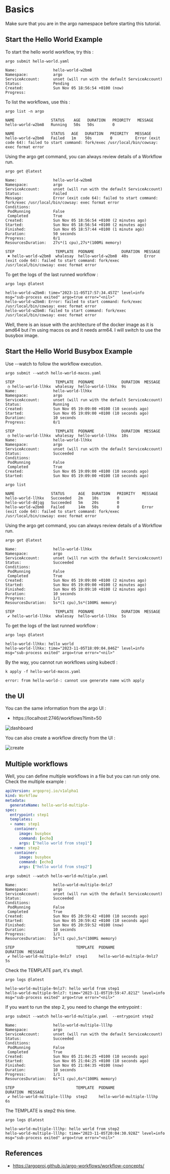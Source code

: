 # Basics

Make sure that you are in the argo namespace before starting this tutorial.

## Start the Hello World Example

To start the hello world workflow, try this :

```shell
argo submit hello-world.yaml
```

```log
Name:                hello-world-w2bm8
Namespace:           argo
ServiceAccount:      unset (will run with the default ServiceAccount)
Status:              Pending
Created:             Sun Nov 05 18:56:54 +0100 (now)
Progress:
```

To list the workflows, use this :

```shell
argo list -n argo
```

```log
NAME                STATUS    AGE   DURATION   PRIORITY   MESSAGE
hello-world-w2bm8   Running   50s   50s        0

NAME                STATUS   AGE   DURATION   PRIORITY   MESSAGE
hello-world-w2bm8   Failed   1m    50s        0          Error (exit code 64): failed to start command: fork/exec /usr/local/bin/cowsay: exec format error
```

Using the argo get command, you can always review details of a Workflow run. 

```shell
argo get @latest
```

```log
Name:                hello-world-w2bm8
Namespace:           argo
ServiceAccount:      unset (will run with the default ServiceAccount)
Status:              Failed
Message:             Error (exit code 64): failed to start command: fork/exec /usr/local/bin/cowsay: exec format error
Conditions:
 PodRunning          False
 Completed           True
Created:             Sun Nov 05 18:56:54 +0100 (2 minutes ago)
Started:             Sun Nov 05 18:56:54 +0100 (2 minutes ago)
Finished:            Sun Nov 05 18:57:44 +0100 (1 minute ago)
Duration:            50 seconds
Progress:            0/1
ResourcesDuration:   27s*(1 cpu),27s*(100Mi memory)

STEP                  TEMPLATE  PODNAME            DURATION  MESSAGE
 ✖ hello-world-w2bm8  whalesay  hello-world-w2bm8  40s       Error (exit code 64): failed to start command: fork/exec /usr/local/bin/cowsay: exec format error
```

To get the logs of the last runned workflow :

```shell
argo logs @latest
```

```log
hello-world-w2bm8: time="2023-11-05T17:57:34.457Z" level=info msg="sub-process exited" argo=true error="<nil>"
hello-world-w2bm8: Error: failed to start command: fork/exec /usr/local/bin/cowsay: exec format error
hello-world-w2bm8: failed to start command: fork/exec /usr/local/bin/cowsay: exec format error
```

Well, there is an issue with the architecture of the docker image as it is amd64 but i'm using macos os and it needs arm64.
I will switch to use the busybox image.

## Start the Hello World Busybox Example

Use --watch to follow the workflow execution.

```shell
argo submit --watch hello-world-macos.yaml
```

```log
STEP                  TEMPLATE  PODNAME            DURATION  MESSAGE
 ◷ hello-world-llhkx  whalesay  hello-world-llhkx  9s
Name:                hello-world-llhkx
Namespace:           argo
ServiceAccount:      unset (will run with the default ServiceAccount)
Status:              Running
Created:             Sun Nov 05 19:09:00 +0100 (10 seconds ago)
Started:             Sun Nov 05 19:09:00 +0100 (10 seconds ago)
Duration:            10 seconds
Progress:            0/1

STEP                  TEMPLATE  PODNAME            DURATION  MESSAGE
 ◷ hello-world-llhkx  whalesay  hello-world-llhkx  10s
Name:                hello-world-llhkx
Namespace:           argo
ServiceAccount:      unset (will run with the default ServiceAccount)
Status:              Succeeded
Conditions:
 PodRunning          False
 Completed           True
Created:             Sun Nov 05 19:09:00 +0100 (10 seconds ago)
Started:             Sun Nov 05 19:09:00 +0100 (10 seconds ago)
```

```shell
argo list
```

```log
NAME                STATUS      AGE   DURATION   PRIORITY   MESSAGE
hello-world-llhkx   Succeeded   2m    10s        0
hello-world-ddjqg   Succeeded   5m    20s        0
hello-world-w2bm8   Failed      14m   50s        0          Error (exit code 64): failed to start command: fork/exec /usr/local/bin/cowsay: exec format error
```

Using the argo get command, you can always review details of a Workflow run. 

```shell
argo get @latest
```

```log
Name:                hello-world-llhkx
Namespace:           argo
ServiceAccount:      unset (will run with the default ServiceAccount)
Status:              Succeeded
Conditions:
 PodRunning          False
 Completed           True
Created:             Sun Nov 05 19:09:00 +0100 (2 minutes ago)
Started:             Sun Nov 05 19:09:00 +0100 (2 minutes ago)
Finished:            Sun Nov 05 19:09:10 +0100 (2 minutes ago)
Duration:            10 seconds
Progress:            1/1
ResourcesDuration:   5s*(1 cpu),5s*(100Mi memory)

STEP                  TEMPLATE  PODNAME            DURATION  MESSAGE
 ✔ hello-world-llhkx  whalesay  hello-world-llhkx  5s
```

To get the logs of the last runned workflow :

```shell
argo logs @latest
```

```log
hello-world-llhkx: hello world
hello-world-llhkx: time="2023-11-05T18:09:04.846Z" level=info msg="sub-process exited" argo=true error="<nil>"
```

By the way, you cannot run workflows using kubectl :

```shell
k apply -f hello-world-macos.yaml
```

```log
error: from hello-world-: cannot use generate name with apply
```

## the UI

You can the same information from the argo UI :
- https://localhost:2746/workflows?limit=50

![dashboard](images/dashboard.png)

You can also create a workflow directly from the UI :

![create](images/create.png)

## Multiple workflows

Well, you can define multiple workflows in a file but you can run only one.
Check the multiple example :

```yaml
apiVersion: argoproj.io/v1alpha1
kind: Workflow
metadata:
  generateName: hello-world-multiple-
spec:
  entrypoint: step1
  templates:
  - name: step1           
    container:
      image: busybox
      command: [echo]
      args: ["hello world from step1"] 
  - name: step2           
    container:
      image: busybox
      command: [echo]
      args: ["hello world from step2"] 
```

```shell
argo submit --watch hello-world-multiple.yaml
```

```log
Name:                hello-world-multiple-9nlz7
Namespace:           argo
ServiceAccount:      unset (will run with the default ServiceAccount)
Status:              Succeeded
Conditions:
 PodRunning          False
 Completed           True
Created:             Sun Nov 05 20:59:42 +0100 (10 seconds ago)
Started:             Sun Nov 05 20:59:42 +0100 (10 seconds ago)
Finished:            Sun Nov 05 20:59:52 +0100 (now)
Duration:            10 seconds
Progress:            1/1
ResourcesDuration:   5s*(1 cpu),5s*(100Mi memory)

STEP                           TEMPLATE  PODNAME                     DURATION  MESSAGE
 ✔ hello-world-multiple-9nlz7  step1     hello-world-multiple-9nlz7  5s
```

Check the TEMPLATE part, it's step1.

```shell
argo logs @latest
```

```log
hello-world-multiple-9nlz7: hello world from step1
hello-world-multiple-9nlz7: time="2023-11-05T19:59:47.821Z" level=info msg="sub-process exited" argo=true error="<nil>"
```

If you want to run the step 2, you need to change the entrypoint :

```shell
argo submit --watch hello-world-multiple.yaml  --entrypoint step2
```


```log
Name:                hello-world-multiple-lllhp
Namespace:           argo
ServiceAccount:      unset (will run with the default ServiceAccount)
Status:              Succeeded
Conditions:
 PodRunning          False
 Completed           True
Created:             Sun Nov 05 21:04:25 +0100 (10 seconds ago)
Started:             Sun Nov 05 21:04:25 +0100 (10 seconds ago)
Finished:            Sun Nov 05 21:04:35 +0100 (now)
Duration:            10 seconds
Progress:            1/1
ResourcesDuration:   6s*(1 cpu),6s*(100Mi memory)

STEP                           TEMPLATE  PODNAME                     DURATION  MESSAGE
 ✔ hello-world-multiple-lllhp  step2     hello-world-multiple-lllhp  6s
```

The TEMPLATE is step2 this time.

```shell
argo logs @latest
```

```log
hello-world-multiple-lllhp: hello world from step2
hello-world-multiple-lllhp: time="2023-11-05T20:04:30.928Z" level=info msg="sub-process exited" argo=true error="<nil>"
```

## References
- https://argoproj.github.io/argo-workflows/workflow-concepts/